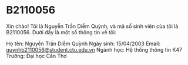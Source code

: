 # B2110056
Xin chào! Tôi là Nguyễn Trần Diễm Quỳnh, và mã số sinh viên của tôi là B2110056. Dưới đây là một số thông tin về tôi:

Họ tên: Nguyễn Trần Diễm Quỳnh
Ngày sinh: 15/04/2003
Email: quynhb2110056@student.ctu.edu.vn
Ngành học: Hệ thống thông tin K47
Trường: Đại học Cần Thơ
